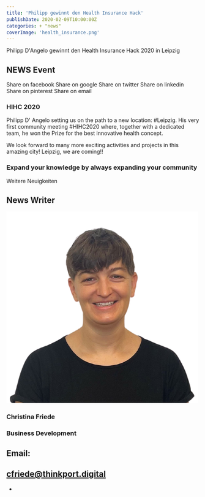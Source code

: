 ```yaml
---
title: 'Philipp gewinnt den Health Insurance Hack'
publishDate: 2020-02-09T10:00:00Z
categories: + "news"
coverImage: 'health_insurance.png'
---
```


Philipp D'Angelo gewinnt den Health Insurance Hack 2020 in Leipzig

## NEWS Event

Share on facebook Share on google Share on twitter Share on linkedin Share on pinterest Share on email

### HIHC 2020

Philipp D' Angelo setting us on the path to a new location: #Leipzig. His very first community meeting #HIHC2020 where, together with a dedicated team, he won the Prize for the best innovative health concept.

We look forward to many more exciting activities and projects in this amazing city! Leipzig, we are coming!!

### Expand your knowledge by always expanding your community

Weitere Neuigkeiten

## News Writer

![](images/Christina.png)

### Christina Friede

### Business Development

## Email:

## [cfriede@thinkport.digital](mailto:cfriede@thinkport.digital)

*  [](https://www.linkedin.com/in/christina-friede-2a6426168/)

